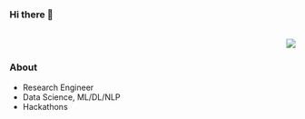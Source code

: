 ### Hi there 👋



<!-- 
<dev>
<img align='right' src="https://github-readme-stats.vercel.app/api/top-langs/?username=virtualroyalty&layout=compact" alt="GitHub Top Languages"/>
</dev> -->
<br>
<dev>
<img align='right' src="https://github-readme-stats.vercel.app/api?username=virtualroyalty&show_icons=true"/>
</dev>
<br>


### About
- Research Engineer
- Data Science, ML/DL/NLP
- Hackathons
